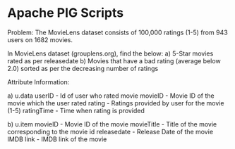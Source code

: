 # Apache PIG Scripts

Problem:
The MovieLens dataset consists of 100,000 ratings (1-5) from 943 users on 1682 movies. 

In MovieLens dataset (grouplens.org), find the below:
a) 5-Star movies rated as per releasedate
b) Movies that have a bad rating (average below 2.0) sorted as per the decreasing number of ratings

Attribute Information:

a) u.data
userID  - Id of user who rated movie
movieID - Movie ID of the movie which the user rated
rating -  Ratings provided by user for the movie (1-5)
ratingTime - Time when rating is provided 

b) u.item
movieID - Movie ID of the movie
movieTitle - Title of the movie corresponding to the movie id
releasedate - Release Date of the movie
IMDB link - IMDB link of the movie
